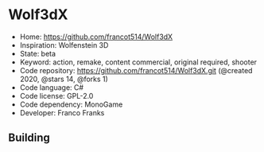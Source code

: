 # Wolf3dX

- Home: https://github.com/francot514/Wolf3dX
- Inspiration: Wolfenstein 3D
- State: beta
- Keyword: action, remake, content commercial, original required, shooter
- Code repository: https://github.com/francot514/Wolf3dX.git (@created 2020, @stars 14, @forks 1)
- Code language: C#
- Code license: GPL-2.0
- Code dependency: MonoGame
- Developer: Franco Franks

## Building

